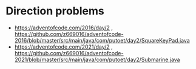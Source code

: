 # Direction problems

- https://adventofcode.com/2016/day/2 , https://github.com/z669016/adventofcode-2016/blob/master/src/main/java/com/putoet/day2/SquareKeyPad.java
- https://adventofcode.com/2021/day/2 , https://github.com/z669016/adventofcode-2021/blob/master/src/main/java/com/putoet/day2/Submarine.java

